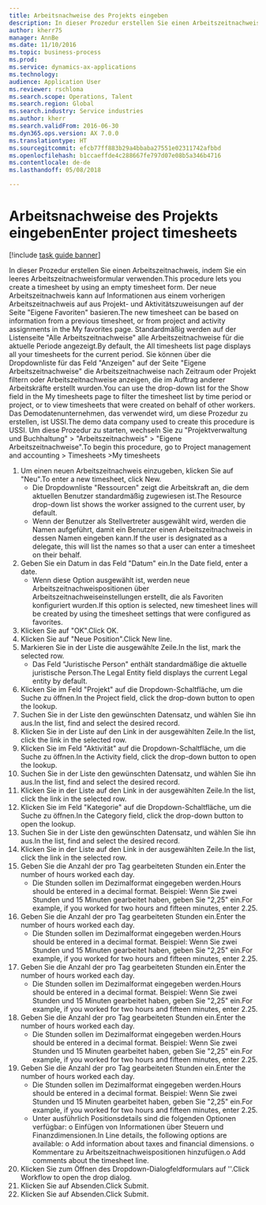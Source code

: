 ```yaml
--- 
title: Arbeitsnachweise des Projekts eingeben
description: In dieser Prozedur erstellen Sie einen Arbeitszeitnachweis, indem Sie ein leeres Arbeitszeitnachweisformular verwenden.
author: kherr75
manager: AnnBe
ms.date: 11/10/2016
ms.topic: business-process
ms.prod: 
ms.service: dynamics-ax-applications
ms.technology: 
audience: Application User
ms.reviewer: rschloma
ms.search.scope: Operations, Talent
ms.search.region: Global
ms.search.industry: Service industries
ms.author: kherr
ms.search.validFrom: 2016-06-30
ms.dyn365.ops.version: AX 7.0.0
ms.translationtype: HT
ms.sourcegitcommit: efcb77ff883b29a4bbaba27551e02311742afbbd
ms.openlocfilehash: b1ccaeffde4c288667fe797d07e08b5a346b4716
ms.contentlocale: de-de
ms.lasthandoff: 05/08/2018

---
```

# <a name="enter-project-timesheets"></a><span data-ttu-id="c0a0d-103">Arbeitsnachweise des Projekts eingeben</span><span class="sxs-lookup"><span data-stu-id="c0a0d-103">Enter project timesheets</span></span>

[!include [task guide banner](../../includes/task-guide-banner.md)]

<span data-ttu-id="c0a0d-104">In dieser Prozedur erstellen Sie einen Arbeitszeitnachweis, indem Sie ein leeres Arbeitszeitnachweisformular verwenden.</span><span class="sxs-lookup"><span data-stu-id="c0a0d-104">This procedure lets you create a timesheet by using an empty timesheet form.</span></span> <span data-ttu-id="c0a0d-105">Der neue Arbeitszeitnachweis kann auf Informationen aus einem vorherigen Arbeitszeitnachweis auf aus Projekt- und Aktivitätszuweisungen auf der Seite "Eigene Favoriten" basieren.</span><span class="sxs-lookup"><span data-stu-id="c0a0d-105">The new timesheet can be based on information from a previous timesheet, or from project and activity assignments in the My favorites page.</span></span> <span data-ttu-id="c0a0d-106">Standardmäßig werden auf der Listenseite "Alle Arbeitszeitnachweise" alle Arbeitszeitnachweise für die aktuelle Periode angezeigt.</span><span class="sxs-lookup"><span data-stu-id="c0a0d-106">By default, the All timesheets list page displays all your timesheets for the current period.</span></span> <span data-ttu-id="c0a0d-107">Sie können über die Dropdownliste für das Feld "Anzeigen" auf der Seite "Eigene Arbeitszeitnachweise" die Arbeitszeitnachweise nach Zeitraum oder Projekt filtern oder Arbeitszeitnachweise anzeigen, die im Auftrag anderer Arbeitskräfte erstellt wurden.</span><span class="sxs-lookup"><span data-stu-id="c0a0d-107">You can use the drop-down list for the Show field in the My timesheets page to filter the timesheet list by time period or project, or to view timesheets that were created on behalf of other workers.</span></span> <span data-ttu-id="c0a0d-108">Das Demodatenunternehmen, das verwendet wird, um diese Prozedur zu erstellen, ist USSI.</span><span class="sxs-lookup"><span data-stu-id="c0a0d-108">The demo data company used to create this procedure is USSI.</span></span> <span data-ttu-id="c0a0d-109">Um diese Prozedur zu starten, wechseln Sie zu "Projektverwaltung und Buchhaltung" > "Arbeitszeitnachweis" > "Eigene Arbeitszeitnachweise".</span><span class="sxs-lookup"><span data-stu-id="c0a0d-109">To begin this procedure, go to Project management and accounting > Timesheets >My timesheets</span></span>

1. <span data-ttu-id="c0a0d-110">Um einen neuen Arbeitszeitnachweis einzugeben, klicken Sie auf "Neu".</span><span class="sxs-lookup"><span data-stu-id="c0a0d-110">To enter a new timesheet, click New.</span></span>
    * <span data-ttu-id="c0a0d-111">Die Dropdownliste "Ressourcen" zeigt die Arbeitskraft an, die dem aktuellen Benutzer standardmäßig zugewiesen ist.</span><span class="sxs-lookup"><span data-stu-id="c0a0d-111">The Resource drop-down list shows the worker assigned to the current user, by default.</span></span>  
    * <span data-ttu-id="c0a0d-112">Wenn der Benutzer als Stellvertreter ausgewählt wird, werden die Namen aufgeführt, damit ein Benutzer einen Arbeitszeitnachweis in dessen Namen eingeben kann.</span><span class="sxs-lookup"><span data-stu-id="c0a0d-112">If the user is designated as a delegate, this will list the names so that a user can enter a timesheet on their behalf.</span></span>  
2. <span data-ttu-id="c0a0d-113">Geben Sie ein Datum in das Feld "Datum" ein.</span><span class="sxs-lookup"><span data-stu-id="c0a0d-113">In the Date field, enter a date.</span></span>
    * <span data-ttu-id="c0a0d-114">Wenn diese Option ausgewählt ist, werden neue Arbeitszeitnachweispositionen über Arbeitszeitnachweiseinstellungen erstellt, die als Favoriten konfiguriert wurden.</span><span class="sxs-lookup"><span data-stu-id="c0a0d-114">If this option is selected, new timesheet lines will be created by using the timesheet settings that were configured as favorites.</span></span>  
3. <span data-ttu-id="c0a0d-115">Klicken Sie auf "OK".</span><span class="sxs-lookup"><span data-stu-id="c0a0d-115">Click OK.</span></span>
4. <span data-ttu-id="c0a0d-116">Klicken Sie auf "Neue Position".</span><span class="sxs-lookup"><span data-stu-id="c0a0d-116">Click New line.</span></span>
5. <span data-ttu-id="c0a0d-117">Markieren Sie in der Liste die ausgewählte Zeile.</span><span class="sxs-lookup"><span data-stu-id="c0a0d-117">In the list, mark the selected row.</span></span>
    * <span data-ttu-id="c0a0d-118">Das Feld "Juristische Person" enthält standardmäßige die aktuelle juristische Person.</span><span class="sxs-lookup"><span data-stu-id="c0a0d-118">The Legal Entity field displays the current Legal entity by default.</span></span>   
6. <span data-ttu-id="c0a0d-119">Klicken Sie im Feld "Projekt" auf die Dropdown-Schaltfläche, um die Suche zu öffnen.</span><span class="sxs-lookup"><span data-stu-id="c0a0d-119">In the Project field, click the drop-down button to open the lookup.</span></span>
7. <span data-ttu-id="c0a0d-120">Suchen Sie in der Liste den gewünschten Datensatz, und wählen Sie ihn aus.</span><span class="sxs-lookup"><span data-stu-id="c0a0d-120">In the list, find and select the desired record.</span></span>
8. <span data-ttu-id="c0a0d-121">Klicken Sie in der Liste auf den Link in der ausgewählten Zeile.</span><span class="sxs-lookup"><span data-stu-id="c0a0d-121">In the list, click the link in the selected row.</span></span>
9. <span data-ttu-id="c0a0d-122">Klicken Sie im Feld "Aktivität" auf die Dropdown-Schaltfläche, um die Suche zu öffnen.</span><span class="sxs-lookup"><span data-stu-id="c0a0d-122">In the Activity field, click the drop-down button to open the lookup.</span></span>
10. <span data-ttu-id="c0a0d-123">Suchen Sie in der Liste den gewünschten Datensatz, und wählen Sie ihn aus.</span><span class="sxs-lookup"><span data-stu-id="c0a0d-123">In the list, find and select the desired record.</span></span>
11. <span data-ttu-id="c0a0d-124">Klicken Sie in der Liste auf den Link in der ausgewählten Zeile.</span><span class="sxs-lookup"><span data-stu-id="c0a0d-124">In the list, click the link in the selected row.</span></span>
12. <span data-ttu-id="c0a0d-125">Klicken Sie im Feld "Kategorie" auf die Dropdown-Schaltfläche, um die Suche zu öffnen.</span><span class="sxs-lookup"><span data-stu-id="c0a0d-125">In the Category field, click the drop-down button to open the lookup.</span></span>
13. <span data-ttu-id="c0a0d-126">Suchen Sie in der Liste den gewünschten Datensatz, und wählen Sie ihn aus.</span><span class="sxs-lookup"><span data-stu-id="c0a0d-126">In the list, find and select the desired record.</span></span>
14. <span data-ttu-id="c0a0d-127">Klicken Sie in der Liste auf den Link in der ausgewählten Zeile.</span><span class="sxs-lookup"><span data-stu-id="c0a0d-127">In the list, click the link in the selected row.</span></span>
15. <span data-ttu-id="c0a0d-128">Geben Sie die Anzahl der pro Tag gearbeiteten Stunden ein.</span><span class="sxs-lookup"><span data-stu-id="c0a0d-128">Enter the number of hours worked each day.</span></span>
    * <span data-ttu-id="c0a0d-129">Die Stunden sollen im Dezimalformat eingegeben werden.</span><span class="sxs-lookup"><span data-stu-id="c0a0d-129">Hours should be entered in a decimal format.</span></span>  <span data-ttu-id="c0a0d-130">Beispiel: Wenn Sie zwei Stunden und 15 Minuten gearbeitet haben, geben Sie "2,25" ein.</span><span class="sxs-lookup"><span data-stu-id="c0a0d-130">For example, if you worked for two hours and fifteen minutes, enter 2.25.</span></span>   
16. <span data-ttu-id="c0a0d-131">Geben Sie die Anzahl der pro Tag gearbeiteten Stunden ein.</span><span class="sxs-lookup"><span data-stu-id="c0a0d-131">Enter the number of hours worked each day.</span></span>
    * <span data-ttu-id="c0a0d-132">Die Stunden sollen im Dezimalformat eingegeben werden.</span><span class="sxs-lookup"><span data-stu-id="c0a0d-132">Hours should be entered in a decimal format.</span></span>  <span data-ttu-id="c0a0d-133">Beispiel: Wenn Sie zwei Stunden und 15 Minuten gearbeitet haben, geben Sie "2,25" ein.</span><span class="sxs-lookup"><span data-stu-id="c0a0d-133">For example, if you worked for two hours and fifteen minutes, enter 2.25.</span></span>   
17. <span data-ttu-id="c0a0d-134">Geben Sie die Anzahl der pro Tag gearbeiteten Stunden ein.</span><span class="sxs-lookup"><span data-stu-id="c0a0d-134">Enter the number of hours worked each day.</span></span>
    * <span data-ttu-id="c0a0d-135">Die Stunden sollen im Dezimalformat eingegeben werden.</span><span class="sxs-lookup"><span data-stu-id="c0a0d-135">Hours should be entered in a decimal format.</span></span>  <span data-ttu-id="c0a0d-136">Beispiel: Wenn Sie zwei Stunden und 15 Minuten gearbeitet haben, geben Sie "2,25" ein.</span><span class="sxs-lookup"><span data-stu-id="c0a0d-136">For example, if you worked for two hours and fifteen minutes, enter 2.25.</span></span>   
18. <span data-ttu-id="c0a0d-137">Geben Sie die Anzahl der pro Tag gearbeiteten Stunden ein.</span><span class="sxs-lookup"><span data-stu-id="c0a0d-137">Enter the number of hours worked each day.</span></span>
    * <span data-ttu-id="c0a0d-138">Die Stunden sollen im Dezimalformat eingegeben werden.</span><span class="sxs-lookup"><span data-stu-id="c0a0d-138">Hours should be entered in a decimal format.</span></span>  <span data-ttu-id="c0a0d-139">Beispiel: Wenn Sie zwei Stunden und 15 Minuten gearbeitet haben, geben Sie "2,25" ein.</span><span class="sxs-lookup"><span data-stu-id="c0a0d-139">For example, if you worked for two hours and fifteen minutes, enter 2.25.</span></span>   
19. <span data-ttu-id="c0a0d-140">Geben Sie die Anzahl der pro Tag gearbeiteten Stunden ein.</span><span class="sxs-lookup"><span data-stu-id="c0a0d-140">Enter the number of hours worked each day.</span></span>
    * <span data-ttu-id="c0a0d-141">Die Stunden sollen im Dezimalformat eingegeben werden.</span><span class="sxs-lookup"><span data-stu-id="c0a0d-141">Hours should be entered in a decimal format.</span></span>  <span data-ttu-id="c0a0d-142">Beispiel: Wenn Sie zwei Stunden und 15 Minuten gearbeitet haben, geben Sie "2,25" ein.</span><span class="sxs-lookup"><span data-stu-id="c0a0d-142">For example, if you worked for two hours and fifteen minutes, enter 2.25.</span></span>   
    * <span data-ttu-id="c0a0d-143">Unter ausführlich Positionsdetails sind die folgenden Optionen verfügbar: o Einfügen von Informationen über Steuern und Finanzdimensionen.</span><span class="sxs-lookup"><span data-stu-id="c0a0d-143">In Line details, the following options are available:  o  Add information about taxes and financial dimensions.</span></span>  <span data-ttu-id="c0a0d-144">o    Kommentare zu Arbeitszeitnachweispositionen hinzufügen.</span><span class="sxs-lookup"><span data-stu-id="c0a0d-144">o    Add comments about the timesheet line.</span></span>  
20. <span data-ttu-id="c0a0d-145">Klicken Sie zum Öffnen des Dropdown-Dialogfeldformulars auf ''.</span><span class="sxs-lookup"><span data-stu-id="c0a0d-145">Click Workflow to open the drop dialog.</span></span>
21. <span data-ttu-id="c0a0d-146">Klicken Sie auf Absenden.</span><span class="sxs-lookup"><span data-stu-id="c0a0d-146">Click Submit.</span></span>
22. <span data-ttu-id="c0a0d-147">Klicken Sie auf Absenden.</span><span class="sxs-lookup"><span data-stu-id="c0a0d-147">Click Submit.</span></span>


